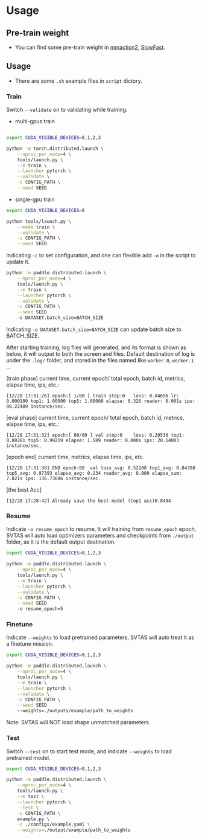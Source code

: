 # Usage
## Pre-train weight
- You can find some pre-train weight in [mmaction2](https://github.com/open-mmlab/mmaction2), [SlowFast](https://github.com/facebookresearch/SlowFast).

## Usage
- There are some `.sh` example files in `script` dictory. 

### Train

Switch `--validate` on to validating while training.

- multi-gpus train
```bash

export CUDA_VISIBLE_DEVICES=0,1,2,3

python -m torch.distributed.launch \
    --nproc_per_node=4 \
    tools/launch.py \
    --m train \
    --launcher pytorch \
    --validate \
    -c CONFIG_PATH \
    --seed SEED
```
- single-gpu train
```bash
export CUDA_VISIBLE_DEVICES=0

python tools/launch.py \
    --mode train \
    --validate \
    -c CONFIG_PATH \
    --seed SEED
```

Indicating `-c` to set configuration, and one can flexible add `-o` in the script to update it.

```bash
python -m paddle.distributed.launch \
    --nproc_per_node=4 \
    tools/launch.py \
    --m train \
    --launcher pytorch \
    --validate \
    -c CONFIG_PATH \
    --seed SEED
    -o DATASET.batch_size=BATCH_SIZE 
```
Indicating `-o DATASET.batch_size=BATCH_SIZE` can update batch size to BATCH_SIZE.

After starting training, log files will generated, and its format is shown as below, it will output to both the screen and files. Default destination of log is under the `.log/` folder, and stored in the files named like `worker.0`, `worker.1` ...

[train phase] current time, current epoch/ total epoch, batch id, metrics, elapse time, ips, etc.:

    [12/28 17:31:26] epoch:[ 1/80 ] train step:0   loss: 0.04656 lr: 0.000100 top1: 1.00000 top5: 1.00000 elapse: 0.326 reader: 0.001s ips: 98.22489 instance/sec.

[eval phase] current time, current epoch/ total epoch, batch id, metrics, elapse time, ips, etc.:


    [12/28 17:31:32] epoch:[ 80/80 ] val step:0    loss: 0.20538 top1: 0.88281 top5: 0.99219 elapse: 1.589 reader: 0.000s ips: 20.14003 instance/sec.


[epoch end] current time, metrics, elapse time, ips, etc.

    [12/28 17:31:38] END epoch:80  val loss_avg: 0.52208 top1_avg: 0.84398 top5_avg: 0.97393 elapse_avg: 0.234 reader_avg: 0.000 elapse_sum: 7.021s ips: 136.73686 instance/sec.

[the best Acc]  

    [12/28 17:28:42] Already save the best model (top1 acc)0.8494

### Resume

Indicate `-o resume_epoch` to resume, It will training from ```resume_epoch``` epoch, SVTAS will auto load optimizers parameters and checkpoints from `./output` folder, as it is the default output destination.

```bash
export CUDA_VISIBLE_DEVICES=0,1,2,3

python -m paddle.distributed.launch \
    --nproc_per_node=4 \
    tools/launch.py \
    --m train \
    --launcher pytorch \
    --validate \
    -c CONFIG_PATH \
    --seed SEED
    -o resume_epoch=5

```

### Finetune

Indicate `--weights` to load pretrained parameters, SVTAS will auto treat it as a finetune mission.

```bash
export CUDA_VISIBLE_DEVICES=0,1,2,3

python -m paddle.distributed.launch \
    --nproc_per_node=4 \
    tools/launch.py \
    --m train \
    --launcher pytorch \
    --validate \
    -c CONFIG_PATH \
    --seed SEED
    --weights=./outputs/example/path_to_weights
```

Note: SVTAS will NOT load shape unmatched parameters.

### Test

Switch `--test` on to start test mode, and indicate `--weights` to load pretrained model.

```bash
export CUDA_VISIBLE_DEVICES=0,1,2,3

python -m paddle.distributed.launch \
    --nproc_per_node=4 \
    tools/launch.py \
    --m test \
    --launcher pytorch \
    --test \
    -c CONFIG_PATH \
    example.py \
    -c ./configs/example.yaml \
    --weights=./output/example/path_to_weights
```
